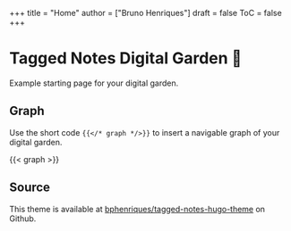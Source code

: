 +++
title = "Home"
author = ["Bruno Henriques"]
draft = false
ToC = false
+++

# Tagged Notes Digital Garden 🌱

Example starting page for your digital garden.

## Graph

Use the short code `{{</* graph */>}}` to insert a navigable graph of your digital garden.

{{< graph >}}

## Source

This theme is available at [bphenriques/tagged-notes-hugo-theme](https://github.com/bphenriques/tagged-notes-hugo-theme) on Github.

